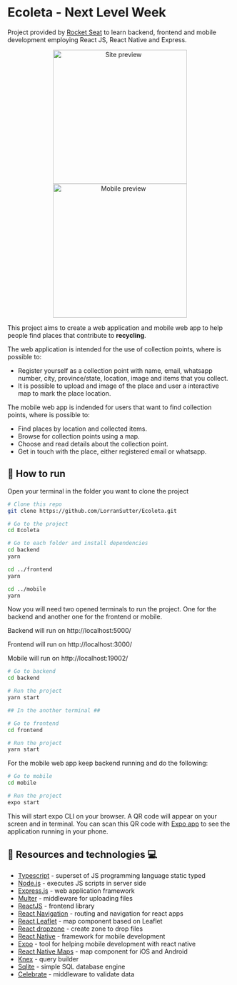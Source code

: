 # Ecoleta - Next Level Week

Project provided by [Rocket Seat](https://rocketseat.com.br) to learn backend, frontend and mobile development employing React JS, React Native and Express.

<div align="center">

<img src="https://res.cloudinary.com/lorransutter/image/upload/v1591489742/ecoleta_site_preview.gif" alt="Site preview" height="300"/>
<img src="https://res.cloudinary.com/lorransutter/image/upload/v1591491000/ecoleta_mobile_preview.gif" alt="Mobile preview" height="300"/>

</div>

This project aims to create a web application and mobile web app to help people find places that contribute to **recycling**.

The web application is intended for the use of collection points, where is possible to:

- Register yourself as a collection point with name, email, whatsapp number, city, province/state, location, image and items that you collect.
- It is possible to upload and image of the place and user a interactive map to mark the place location.

The mobile web app is indended for users that want to find collection points, where is possible to:

- Find places by location and collected items.
- Browse for collection points using a map.
- Choose and read details about the collection point.
- Get in touch with the place, either registered email or whatsapp.

## :runner: How to run

Open your terminal in the folder you want to clone the project

```sh
# Clone this repo
git clone https://github.com/LorranSutter/Ecoleta.git

# Go to the project
cd Ecoleta

# Go to each folder and install dependencies
cd backend
yarn

cd ../frontend
yarn

cd ../mobile
yarn
```

Now you will need two opened terminals to run the project. One for the backend and another one for the frontend or mobile.

Backend will run on http://localhost:5000/

Frontend will run on http://localhost:3000/

Mobile will run on http://localhost:19002/

```sh
# Go to backend
cd backend

# Run the project
yarn start

## In the another terminal ##

# Go to frontend
cd frontend

# Run the project
yarn start
```

For the mobile web app keep backend running and do the following:

```sh
# Go to mobile
cd mobile

# Run the project
expo start
```

This will start expo CLI on your browser. A QR code will appear on your screen and in terminal. You can scan this QR code with [Expo app](https://expo.io/tools#client) to see the application running in your phone.

## :book: Resources and technologies :computer:

- [Typescript](https://www.typescriptlang.org/) - superset of JS programming language static typed
- [Node.js](https://nodejs.org/en/) - executes JS scripts in server side
- [Express.js](http://expressjs.com/) - web application framework
- [Multer](https://www.npmjs.com/package/multer) - middleware for uploading files
- [ReactJS](https://reactjs.org/) - frontend library
- [React Navigation](https://reactnavigation.org/) - routing and navigation for react apps
- [React Leaflet](https://react-leaflet.js.org/) - map component based on Leaflet
- [React dropzone](https://react-dropzone.js.org/) - create zone to drop files
- [React Native](https://reactnative.dev/) - framework for mobile development
- [Expo](https://expo.io/) - tool for helping mobile development with react native
- [React Native Maps](https://github.com/react-native-community/react-native-maps) - map component for iOS and Android
- [Knex](http://knexjs.org/) - query builder
- [Sqlite](https://www.sqlite.org/index.html) - simple SQL database engine
- [Celebrate](https://github.com/arb/celebrate) - middleware to validate data
